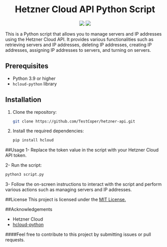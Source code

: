 <h1 align="center">Hetzner Cloud API Python Script</h1>

<p align="center">
  <img src="https://img.shields.io/badge/python-v3.9-blue">
  <img src="https://img.shields.io/badge/hcloud--python-v1.11.0-blue">
</p>

<p>This is a Python script that allows you to manage servers and IP addresses using the Hetzner Cloud API. It provides various functionalities such as retrieving servers and IP addresses, deleting IP addresses, creating IP addresses, assigning IP addresses to servers, and turning on servers.</p>

## Prerequisites

- Python 3.9 or higher
- `hcloud-python` library

## Installation

1. Clone the repository:

   ```bash
   git clone https://github.com/TestCoper/hetzner-api.git
   ```
2. Install the required dependencies:
   ```bash
   pip install hcloud
   ```

##Usage
1- Replace the token value in the script with your Hetzner Cloud API token.

2- Run the script:
```bash
python3 script.py
```
3- Follow the on-screen instructions to interact with the script and perform various actions such as managing servers and IP addresses.

##License
This project is licensed under the <a href=''>MIT License.</a>




##Acknowledgements
- <a hfer='https://www.hetzner.com/cloud'>Hetzner Cloud</a>
- <a href='https://github.com/hetznercloud/hcloud-python'>hcloud-python</a>


####Feel free to contribute to this project by submitting issues or pull requests.

